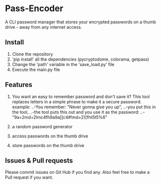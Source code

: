 # Pass-Encoder
A CLI password manager that stores your encrypted passwords on a thumb drive - away from any internet access.

## Install
1. Clone the repository
2. 'pip install' all the dependencies (pycryptodome, colorama, getpass)
3. Change the 'path' variable in the 'save_load.py' file
4. Execute the main.py file

## Features
1. You want an easy to remember password and don't save it? This tool replaces letters in a simple phrase to make it a secure password. example:
..-You remember: "Never gonna give you up",
..-you put this in the tool,
..-the tool puts this out and you use it as the password:
..-"9a+2md+2lmc4fh9a9a]]c4#!md+2)[fht5t5%6"

2. a random password generator

3. access passwords on the thumb drive

4. store passwords on the thumb drive
## Issues & Pull requests
Please commit issues on Git Hub if you find any. Also feel free to make a Pull request if you want.
